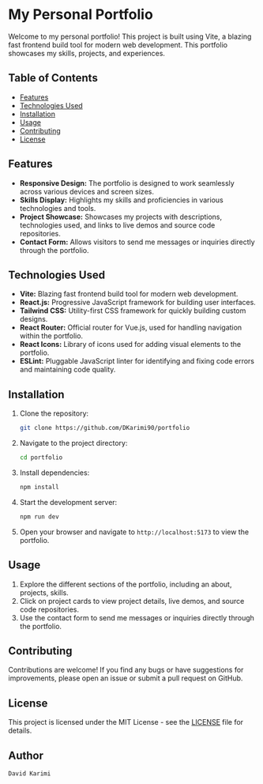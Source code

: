 # My Personal Portfolio

Welcome to my personal portfolio! This project is built using Vite, a blazing fast frontend build tool for modern web development. This portfolio showcases my skills, projects, and experiences.

## Table of Contents
- [Features](#features)
- [Technologies Used](#technologies-used)
- [Installation](#installation)
- [Usage](#usage)
- [Contributing](#contributing)
- [License](#license)

## Features

- **Responsive Design:** The portfolio is designed to work seamlessly across various devices and screen sizes.
- **Skills Display:** Highlights my skills and proficiencies in various technologies and tools.
- **Project Showcase:** Showcases my projects with descriptions, technologies used, and links to live demos and source code repositories.
- **Contact Form:** Allows visitors to send me messages or inquiries directly through the portfolio.

## Technologies Used

- **Vite:** Blazing fast frontend build tool for modern web development.
- **React.js:** Progressive JavaScript framework for building user interfaces.
- **Tailwind CSS:** Utility-first CSS framework for quickly building custom designs.
- **React Router:** Official router for Vue.js, used for handling navigation within the portfolio.
- **React Icons:** Library of icons used for adding visual elements to the portfolio.
- **ESLint:** Pluggable JavaScript linter for identifying and fixing code errors and maintaining code quality.

## Installation

1. Clone the repository:
   ```bash
   git clone https://github.com/DKarimi90/portfolio
   ```

2. Navigate to the project directory:
   ```bash
   cd portfolio
   ```

3. Install dependencies:
   ```bash
   npm install
   ```

4. Start the development server:
   ```bash
   npm run dev
   ```

5. Open your browser and navigate to `http://localhost:5173` to view the portfolio.

## Usage

1. Explore the different sections of the portfolio, including an about, projects, skills.
2. Click on project cards to view project details, live demos, and source code repositories.
3. Use the contact form to send me messages or inquiries directly through the portfolio.

## Contributing

Contributions are welcome! If you find any bugs or have suggestions for improvements, please open an issue or submit a pull request on GitHub.

## License

This project is licensed under the MIT License - see the [LICENSE](LICENSE) file for details.

## Author 
`David Karimi`


